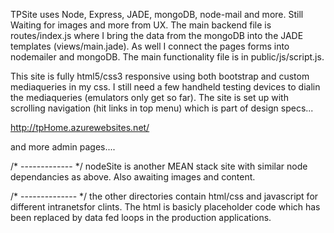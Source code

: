 TPSite uses Node, Express, JADE, mongoDB, node-mail and more.
Still Waiting for images and more from UX.
The main backend file is routes/index.js where I bring the data from the mongoDB into the JADE templates (views/main.jade). As well I connect the pages forms into nodemailer and mongoDB. The main functionality file is in public/js/script.js.

This site is fully html5/css3 responsive using both bootstrap and custom mediaqueries in my css.
I still need a few handheld testing devices to dialin the mediaqueries (emulators only get so far).
The site is set up with scrolling navigation (hit links in top menu) which is part of design specs...

http://tpHome.azurewebsites.net/



and more admin pages....









/* ------------- */
nodeSite is another MEAN stack site with similar node dependancies as above. Also awaiting images and content.

/* -------------- */
the other directories contain html/css and javascript for different intranetsfor clints. The html is basicly placeholder code which has been replaced by data fed loops in the production applications.
